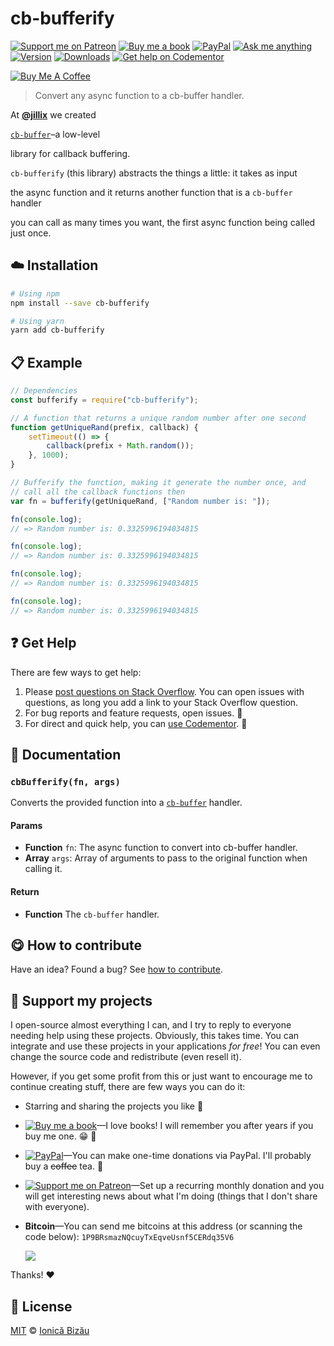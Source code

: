 <!-- Please do not edit this file. Edit the `blah` field in the `package.json` instead. If in doubt, open an issue. -->


















# cb-bufferify

 [![Support me on Patreon][badge_patreon]][patreon] [![Buy me a book][badge_amazon]][amazon] [![PayPal][badge_paypal_donate]][paypal-donations] [![Ask me anything](https://img.shields.io/badge/ask%20me-anything-1abc9c.svg)](https://github.com/IonicaBizau/ama) [![Version](https://img.shields.io/npm/v/cb-bufferify.svg)](https://www.npmjs.com/package/cb-bufferify) [![Downloads](https://img.shields.io/npm/dt/cb-bufferify.svg)](https://www.npmjs.com/package/cb-bufferify) [![Get help on Codementor](https://cdn.codementor.io/badges/get_help_github.svg)](https://www.codementor.io/@johnnyb?utm_source=github&utm_medium=button&utm_term=johnnyb&utm_campaign=github)

<a href="https://www.buymeacoffee.com/H96WwChMy" target="_blank"><img src="https://www.buymeacoffee.com/assets/img/custom_images/yellow_img.png" alt="Buy Me A Coffee"></a>







> Convert any async function to a cb-buffer handler.







At [**@jillix**](https://github.com/jillix) we created

[`cb-buffer`](https://github.com/jillix/node-cb-buffer)–a low-level

library for callback buffering.

`cb-bufferify` (this library) abstracts the things a little: it takes as input

the async function and it returns another function that is a `cb-buffer` handler

you can call as many times you want, the first async function being called just once.













## :cloud: Installation

```sh
# Using npm
npm install --save cb-bufferify

# Using yarn
yarn add cb-bufferify
```













## :clipboard: Example



```js
// Dependencies
const bufferify = require("cb-bufferify");

// A function that returns a unique random number after one second
function getUniqueRand(prefix, callback) {
    setTimeout(() => {
        callback(prefix + Math.random());
    }, 1000);
}

// Bufferify the function, making it generate the number once, and
// call all the callback functions then
var fn = bufferify(getUniqueRand, ["Random number is: "]);

fn(console.log);
// => Random number is: 0.3325996194034815

fn(console.log);
// => Random number is: 0.3325996194034815

fn(console.log);
// => Random number is: 0.3325996194034815

fn(console.log);
// => Random number is: 0.3325996194034815
```












## :question: Get Help

There are few ways to get help:



 1. Please [post questions on Stack Overflow](https://stackoverflow.com/questions/ask). You can open issues with questions, as long you add a link to your Stack Overflow question.
 2. For bug reports and feature requests, open issues. :bug:
 3. For direct and quick help, you can [use Codementor](https://www.codementor.io/johnnyb). :rocket:







## :memo: Documentation


### `cbBufferify(fn, args)`
Converts the provided function into a [`cb-buffer`](https://github.com/jillix/node-cb-buffer) handler.

#### Params

- **Function** `fn`: The async function to convert into cb-buffer handler.
- **Array** `args`: Array of arguments to pass to the original function when calling it.

#### Return
- **Function** The `cb-buffer` handler.














## :yum: How to contribute
Have an idea? Found a bug? See [how to contribute][contributing].


## :sparkling_heart: Support my projects
I open-source almost everything I can, and I try to reply to everyone needing help using these projects. Obviously,
this takes time. You can integrate and use these projects in your applications *for free*! You can even change the source code and redistribute (even resell it).

However, if you get some profit from this or just want to encourage me to continue creating stuff, there are few ways you can do it:


 - Starring and sharing the projects you like :rocket:
 - [![Buy me a book][badge_amazon]][amazon]—I love books! I will remember you after years if you buy me one. :grin: :book:
 - [![PayPal][badge_paypal]][paypal-donations]—You can make one-time donations via PayPal. I'll probably buy a ~~coffee~~ tea. :tea:
 - [![Support me on Patreon][badge_patreon]][patreon]—Set up a recurring monthly donation and you will get interesting news about what I'm doing (things that I don't share with everyone).
 - **Bitcoin**—You can send me bitcoins at this address (or scanning the code below): `1P9BRsmazNQcuyTxEqveUsnf5CERdq35V6`

    ![](https://i.imgur.com/z6OQI95.png)


Thanks! :heart:
























## :scroll: License

[MIT][license] © [Ionică Bizău][website]






[license]: /LICENSE
[website]: https://ionicabizau.net
[contributing]: /CONTRIBUTING.md
[docs]: /DOCUMENTATION.md
[badge_patreon]: https://ionicabizau.github.io/badges/patreon.svg
[badge_amazon]: https://ionicabizau.github.io/badges/amazon.svg
[badge_paypal]: https://ionicabizau.github.io/badges/paypal.svg
[badge_paypal_donate]: https://ionicabizau.github.io/badges/paypal_donate.svg
[patreon]: https://www.patreon.com/ionicabizau
[amazon]: http://amzn.eu/hRo9sIZ
[paypal-donations]: https://www.paypal.com/cgi-bin/webscr?cmd=_s-xclick&hosted_button_id=RVXDDLKKLQRJW
